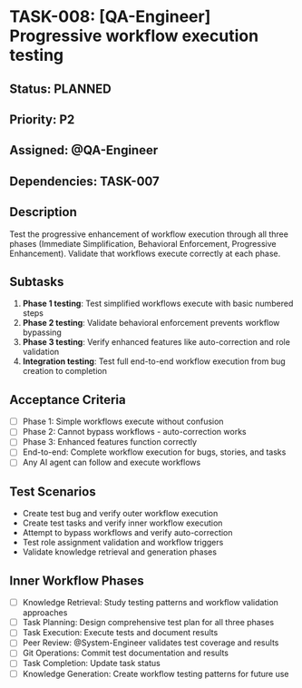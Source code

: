 # TASK-008: [QA-Engineer] Progressive workflow execution testing

## Status: PLANNED  
## Priority: P2
## Assigned: @QA-Engineer
## Dependencies: TASK-007

## Description
Test the progressive enhancement of workflow execution through all three phases (Immediate Simplification, Behavioral Enforcement, Progressive Enhancement). Validate that workflows execute correctly at each phase.

## Subtasks
1. **Phase 1 testing**: Test simplified workflows execute with basic numbered steps
2. **Phase 2 testing**: Validate behavioral enforcement prevents workflow bypassing
3. **Phase 3 testing**: Verify enhanced features like auto-correction and role validation
4. **Integration testing**: Test full end-to-end workflow execution from bug creation to completion

## Acceptance Criteria
- [ ] Phase 1: Simple workflows execute without confusion
- [ ] Phase 2: Cannot bypass workflows - auto-correction works
- [ ] Phase 3: Enhanced features function correctly
- [ ] End-to-end: Complete workflow execution for bugs, stories, and tasks
- [ ] Any AI agent can follow and execute workflows

## Test Scenarios
- Create test bug and verify outer workflow execution
- Create test tasks and verify inner workflow execution  
- Attempt to bypass workflows and verify auto-correction
- Test role assignment validation and workflow triggers
- Validate knowledge retrieval and generation phases

## Inner Workflow Phases
- [ ] Knowledge Retrieval: Study testing patterns and workflow validation approaches
- [ ] Task Planning: Design comprehensive test plan for all three phases
- [ ] Task Execution: Execute tests and document results
- [ ] Peer Review: @System-Engineer validates test coverage and results
- [ ] Git Operations: Commit test documentation and results
- [ ] Task Completion: Update task status
- [ ] Knowledge Generation: Create workflow testing patterns for future use